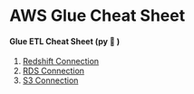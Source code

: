 # AWS Glue Cheat Sheet
#### Glue ETL Cheat Sheet (py :snake: )

1. [Redshift Connection](https://github.com/adityacrypstal/aws-glue-cheat-sheet/blob/main/redshift.md)
2. [RDS Connection](https://github.com/adityacrypstal/aws-glue-cheat-sheet/blob/main/rds.md)
3. [S3 Connection](https://github.com/adityacrypstal/aws-glue-cheat-sheet/blob/main/s3_bucket.md)
